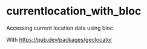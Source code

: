 # currentlocation_with_bloc

Accessing current location data using bloc

With https://pub.dev/packages/geolocator

